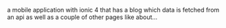 a mobile application with ionic 4 that has a blog which data is fetched from an api as well as a  couple of other pages like about...
